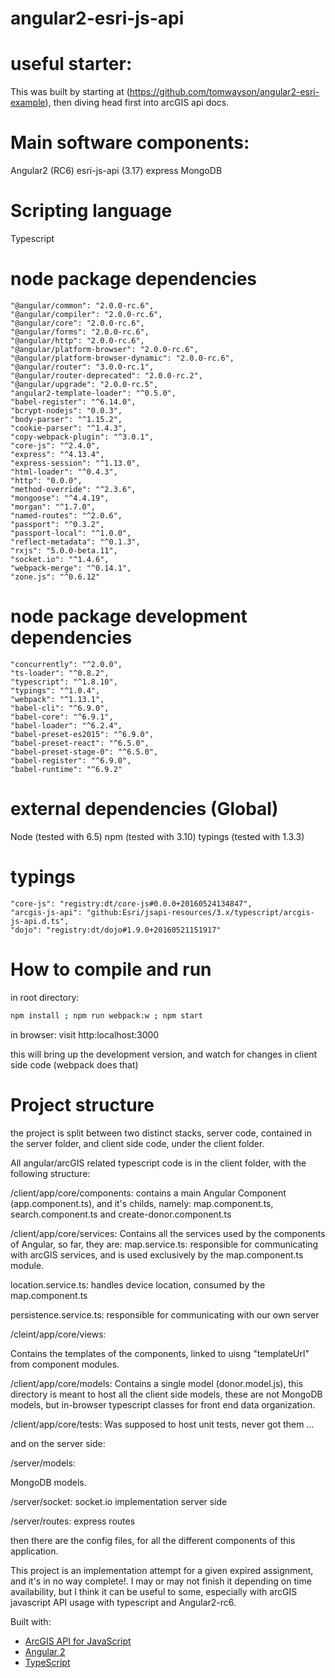 # angular2-esri-js-api


# useful starter:

This was built by starting at (https://github.com/tomwayson/angular2-esri-example),
then diving head first into arcGIS api docs.


# Main software components:

Angular2    (RC6)
esri-js-api (3.17)
express
MongoDB

# Scripting language

Typescript


# node package dependencies


    "@angular/common": "2.0.0-rc.6",
    "@angular/compiler": "2.0.0-rc.6",
    "@angular/core": "2.0.0-rc.6",
    "@angular/forms": "2.0.0-rc.6",
    "@angular/http": "2.0.0-rc.6",
    "@angular/platform-browser": "2.0.0-rc.6",
    "@angular/platform-browser-dynamic": "2.0.0-rc.6",
    "@angular/router": "3.0.0-rc.1",
    "@angular/router-deprecated": "2.0.0-rc.2",
    "@angular/upgrade": "2.0.0-rc.5",
    "angular2-template-loader": "^0.5.0",
    "babel-register": "^6.14.0",
    "bcrypt-nodejs": "0.0.3",
    "body-parser": "^1.15.2",
    "cookie-parser": "^1.4.3",
    "copy-webpack-plugin": "^3.0.1",
    "core-js": "^2.4.0",
    "express": "^4.13.4",
    "express-session": "^1.13.0",
    "html-loader": "^0.4.3",
    "http": "0.0.0",
    "method-override": "^2.3.6",
    "mongoose": "^4.4.19",
    "morgan": "^1.7.0",
    "named-routes": "^2.0.6",
    "passport": "^0.3.2",
    "passport-local": "^1.0.0",
    "reflect-metadata": "^0.1.3",
    "rxjs": "5.0.0-beta.11",
    "socket.io": "^1.4.6",
    "webpack-merge": "^0.14.1",
    "zone.js": "^0.6.12"


# node package development dependencies


    "concurrently": "^2.0.0",
    "ts-loader": "^0.8.2",
    "typescript": "^1.8.10",
    "typings": "^1.0.4",
    "webpack": "^1.13.1",
    "babel-cli": "^6.9.0",
    "babel-core": "^6.9.1",
    "babel-loader": "^6.2.4",
    "babel-preset-es2015": "^6.9.0",
    "babel-preset-react": "^6.5.0",
    "babel-preset-stage-0": "^6.5.0",
    "babel-register": "^6.9.0",
    "babel-runtime": "^6.9.2"



# external dependencies (Global)

Node (tested with 6.5)
npm  (tested with 3.10)
typings (tested with  1.3.3)

# typings

    "core-js": "registry:dt/core-js#0.0.0+20160524134847",
    "arcgis-js-api": "github:Esri/jsapi-resources/3.x/typescript/arcgis-js-api.d.ts",
    "dojo": "registry:dt/dojo#1.9.0+20160521151917"

# How to compile and run

in root directory:

```bash
npm install ; npm run webpack:w ; npm start 
```
in browser: 
visit http:localhost:3000

this will bring up the development version, and watch for changes in client
side code (webpack does that)

# Project structure

the project is split between two distinct stacks, server code, contained in
the server folder, and client side code, under the client folder.


All angular/arcGIS related typescript code is in the client folder, with the 
following structure:

/client/app/core/components:
contains a main Angular Component (app.component.ts), and it's childs, namely:
map.component.ts, search.component.ts and create-donor.component.ts

/client/app/core/services:
Contains all the services used by the components of Angular, so far, they are:
map.service.ts:
responsible for communicating with arcGIS services, and is used exclusively
by the map.component.ts module.

location.service.ts:
handles device location, consumed by the map.component.ts

persistence.service.ts:
responsible for communicating with our own server


/cleint/app/core/views:

Contains the templates of the components, linked to uisng "templateUrl" from
component modules.


/client/app/core/models:
Contains a single model (donor.model.js), this directory is meant to host all
the client side models, these are not MongoDB models, but in-browser typescript
classes for front end data organization.


/client/app/core/tests:
Was supposed to host unit tests, never got them ...



and on the server side:

/server/models:

MongoDB models.

/server/socket:
socket.io implementation server side

/server/routes:
express routes


then there are the config files, for all the different components of this 
application.



This project is an implementation attempt for a given expired assignment, and it's in no way complete!. I may or may not finish it depending on time availability, but I think it can be useful to some, especially with arcGIS javascript API usage with typescript and Angular2-rc6. 


Built with:
* [ArcGIS API for JavaScript]
* [Angular 2]
* [TypeScript]

[ArcGIS API for JavaScript]:https://developers.arcgis.com/javascript/
[Angular 2]:https://angular.io/
[TypeScript]:http://www.typescriptlang.org/
